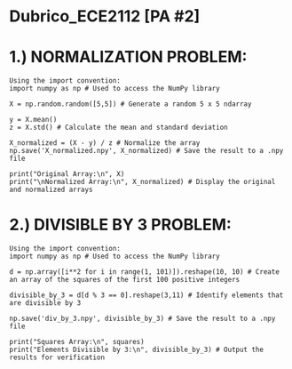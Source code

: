 # Dubrico_ECE2112 [PA #2]

# 1.) NORMALIZATION PROBLEM:

    Using the import convention:
    import numpy as np # Used to access the NumPy library
    
    X = np.random.random([5,5]) # Generate a random 5 x 5 ndarray
    
    y = X.mean()
    z = X.std() # Calculate the mean and standard deviation
    
    X_normalized = (X - y) / z # Normalize the array
    np.save('X_normalized.npy', X_normalized) # Save the result to a .npy file    
    
    print("Original Array:\n", X)
    print("\nNormalized Array:\n", X_normalized) # Display the original and normalized arrays


  # 2.) DIVISIBLE BY 3 PROBLEM:

    Using the import convention:
    import numpy as np # Used to access the NumPy library

    d = np.array([i**2 for i in range(1, 101)]).reshape(10, 10) # Create an array of the squares of the first 100 positive integers

    divisible_by_3 = d[d % 3 == 0].reshape(3,11) # Identify elements that are divisible by 3
    
    np.save('div_by_3.npy', divisible_by_3) # Save the result to a .npy file
    
    print("Squares Array:\n", squares)
    print("Elements Divisible by 3:\n", divisible_by_3) # Output the results for verification
    
